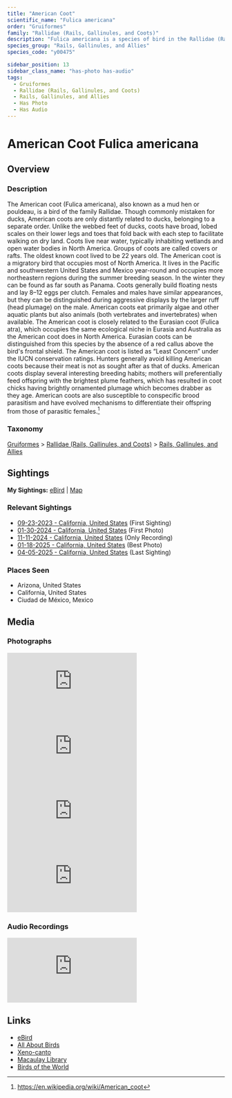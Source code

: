 ```yaml
---
title: "American Coot"
scientific_name: "Fulica americana"
order: "Gruiformes"
family: "Rallidae (Rails, Gallinules, and Coots)"
description: "Fulica americana is a species of bird in the Rallidae (Rails, Gallinules, and Coots) family. It has been observed 42 times. It has been photographed. It has been recorded."
species_group: "Rails, Gallinules, and Allies"
species_code: "y00475"

sidebar_position: 13
sidebar_class_name: "has-photo has-audio"
tags: 
  - Gruiformes
  - Rallidae (Rails, Gallinules, and Coots)
  - Rails, Gallinules, and Allies
  - Has Photo
  - Has Audio
---
```


# American Coot <span className='sci_name'>Fulica americana</span>

## Overview

### Description
The American coot (Fulica americana), also known as a mud hen or pouldeau, is a bird of the family Rallidae. Though commonly mistaken for ducks, American coots are only distantly related to ducks, belonging to a separate order. Unlike the webbed feet of ducks, coots have broad, lobed scales on their lower legs and toes that fold back with each step to facilitate walking on dry land. Coots live near water, typically inhabiting wetlands and open water bodies in North America. Groups of coots are called covers or rafts. The oldest known coot lived to be 22 years old.
The American coot is a migratory bird that occupies most of North America. It lives in the Pacific and southwestern United States and Mexico year-round and occupies more northeastern regions during the summer breeding season. In the winter they can be found as far south as Panama. Coots generally build floating nests and lay 8–12 eggs per clutch. Females and males have similar appearances, but they can be distinguished during aggressive displays by the larger ruff (head plumage) on the male. American coots eat primarily algae and other aquatic plants but also animals (both vertebrates and invertebrates) when available.
The American coot is closely related to the Eurasian coot (Fulica atra), which occupies the same ecological niche in Eurasia and Australia as the American coot does in North America. Eurasian coots can be distinguished from this species by the absence of a red callus above the bird's frontal shield.
The American coot is listed as “Least Concern” under the IUCN conservation ratings. Hunters generally avoid killing American coots because their meat is not as sought after as that of ducks.
American coots display several interesting breeding habits; mothers will preferentially feed offspring with the brightest plume feathers, which has resulted in coot chicks having brightly ornamented plumage which becomes drabber as they age. American coots are also susceptible to conspecific brood parasitism and have evolved mechanisms to differentiate their offspring from those of parasitic females.[^1]

[^1]: https://en.wikipedia.org/wiki/American_coot

### Taxonomy
[Gruiformes](/tags/gruiformes) > [Rallidae (Rails, Gallinules, and Coots)](/tags/rallidae-rails-gallinules-and-coots) > [Rails, Gallinules, and Allies](/tags/rails-gallinules-and-allies)


## Sightings

**My Sightings:** [eBird](https://ebird.org/lifelist?r=world&time=life&spp=y00475) | [Map](/map?species_code=y00475)

### Relevant Sightings

* [09-23-2023 - California, United States](https://ebird.org/checklist/S150584251) (First Sighting)
* [01-30-2024 - California, United States](https://ebird.org/checklist/S160232235) (First Photo)
* [11-11-2024 - California, United States](https://ebird.org/checklist/S202220075) (Only Recording)
* [01-18-2025 - California, United States](https://ebird.org/checklist/S209827765) (Best Photo)
* [04-05-2025 - California, United States](https://ebird.org/checklist/S223274397) (Last Sighting)

### Places Seen

* Arizona, United States
* California, United States
* Ciudad de México, Mexico



## Media
### Photographs
<iframe className="photo_iframe horizontal" src="https://macaulaylibrary.org/asset/629341773/embed" frameBorder="0" allowFullScreen></iframe>
<iframe className="photo_iframe horizontal" src="https://macaulaylibrary.org/asset/629095513/embed" frameBorder="0" allowFullScreen></iframe>
<iframe className="photo_iframe horizontal" src="https://macaulaylibrary.org/asset/629072034/embed" frameBorder="0" allowFullScreen></iframe>
<iframe className="photo_iframe horizontal" src="https://macaulaylibrary.org/asset/614210043/embed" frameBorder="0" allowFullScreen></iframe>

### Audio Recordings
<iframe className="audio_iframe" src="https://macaulaylibrary.org/asset/626485749/embed" frameBorder="0" allowFullScreen></iframe>

## Links
* [eBird](https://ebird.org/species/y00475) 
* [All About Birds](https://www.allaboutbirds.org/guide/y00475) 
* [Xeno-canto](https://www.xeno-canto.org/species/fulica-americana) 
* [Macaulay Library](https://search.macaulaylibrary.org/catalog?taxonCode=y00475&sort=rating_rank_desc)
* [Birds of the World](https://birdsoftheworld.org/bow/species/y00475)
